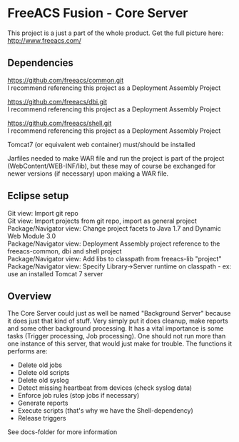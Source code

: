 FreeACS Fusion - Core Server
============================
This project is a just a part of the whole product. Get the full picture here: 
http://www.freeacs.com/

Dependencies
------------
https://github.com/freeacs/common.git  
I recommend referencing this project as a Deployment Assembly Project

https://github.com/freeacs/dbi.git  
I recommend referencing this project as a Deployment Assembly Project

https://github.com/freeacs/shell.git  
I recommend referencing this project as a Deployment Assembly Project

Tomcat7 (or equivalent web container) must/should be installed

Jarfiles needed to make WAR file and run the project is part of the project
(WebContent/WEB-INF/lib), but these may of course be exchanged for newer 
versions (if necessary) upon making a WAR file. 


Eclipse setup
-------------
Git view: Import git repo  
Git view: Import projects from git repo, import as general project    
Package/Navigator view: Change project facets to Java 1.7 and Dynamic Web Module 3.0    
Package/Navigator view: Deployment Assembly project reference to the freeacs-common, dbi and shell project    
Package/Navigator view: Add libs to classpath from freeacs-lib "project"  
Package/Navigator view: Specify Library->Server runtime on classpath - ex: use an installed Tomcat 7 server  

Overview
--------
The Core Server could just as well be named "Background Server" because it does
just that kind of stuff. Very simply put it does cleanup, make reports and some other
background processing. It has a vital importance is some tasks (Trigger
processing, Job processing). One should not run more than one instance of
this server, that would just make for trouble. The functions it performs are:

* Delete old jobs
* Delete old scripts
* Delete old syslog
* Detect missing heartbeat from devices (check syslog data)
* Enforce job rules (stop jobs if necessary)
* Generate reports
* Execute scripts (that's why we have the Shell-dependency)
* Release triggers

See docs-folder for more information
